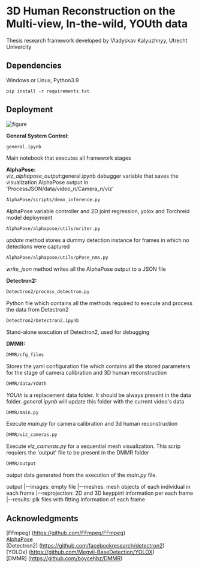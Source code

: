 # 3D Human Reconstruction on the Multi-view, In-the-wild, YOUth data
Thesis research framework developed by Vladyskav Kalyuzhnyy, Utrecht Univercity

## Dependencies
Windows or Linux, Python3.9

```pip install -r requirements.txt```


## Deployment
![figure](/assets/model_overview.png)

**General System Control:**<br>
```bash
general.ipynb
```
Main notebook that executes all framework stages <br>

**AlphaPose:**<br>
<i>viz_alphapose_output</i>:general.ipynb debugger variable that saves the visualization AlphaPose output in 'ProcessJSON/data/video_n/Camera_n/viz'
```bash
AlphaPose/scripts/demo_inference.py
```
AlphaPose variable controller and 2D joint regression, yolox and Torchreid model deployment
```bash
AlphaPose/alphapose/utils/writer.py
```
<i>update</i> method stores a dummy detection instance for frames in which no detections were captured<br>

```bash
AlphaPose/alphapose/utils/pPose_nms.py
```
<i>write_json</i> method writes all the AlphaPose output to a JSON file<br>

**Detectron2:**<br>
```bash
Detectron2/process_detectron.py
```
Python file which contains all the methods required to execute and process the data from Detectron2<br>

```bash
Detectron2/Detectron2.ipynb
```
Stand-alone execution of Detectron2, used for debugging


**DMMR:**<br>
```bash
DMMR/cfg_files
```
Stores the yaml configuration file which contains all the stored parameters for the stage of camera calibration and 3D human reconstruction<br>

```bash
DMMR/data/YOUth
```
<i>YOUth</i> is a replacement data folder. It should be always present in the data folder. <i>general.ipynb</i> will update this folder with the current video's data<br>

```bash
DMMR/main.py
```
Execute <i>main.py</i> for camera calibration and 3d human reconstruction<br>


```bash
DMMR/viz_cameras.py
```
Execute <i>viz_cameras.py</i> for a sequential mesh visualization. This scrip requiers the 'output' file to be present in the DMMR folder


```bash
DMMR/output
```
output data generated from the execution of the <i>main.py</i> file. <br>

output
	  |--images: empty file
	  |--meshes: mesh objects of each individual in each frame
	  |--reprojection: 2D and 3D keyppint information per each frame
	  |--results: plk files with fitting information of each frame


## Acknowledgments
[FFmpeg] (https://github.com/FFmpeg/FFmpeg)<br>
[AlphaPose](https://github.com/MVIG-SJTU/AlphaPose)<br>
[Detectron2] (https://github.com/facebookresearch/detectron2)<br>
[YOLOx] (https://github.com/Megvii-BaseDetection/YOLOX)<br>
[DMMR] (https://github.com/boycehbz/DMMR)<br>